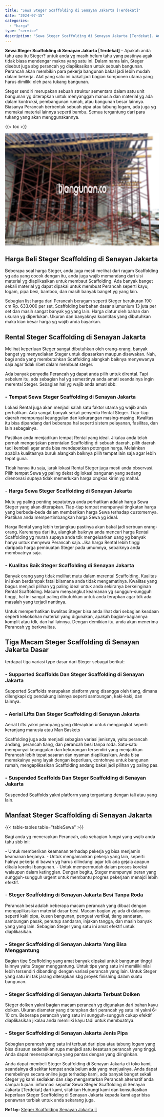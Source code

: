 ```yaml
---
title: "Sewa Steger Scaffolding di Senayan Jakarta [Terdekat]"
date: "2024-07-15"
categories: 
  - "harga"
type: "service"
description: "Sewa Steger Scaffolding di Senayan Jakarta [Terdekat]. Anda dapat membeli Steger Scaffolding di Senayan Jakarta di toko kami, seandainya di sekitar tempat an..."
---
```


**Sewa Steger Scaffolding di Senayan Jakarta \[Terdekat\]** – Apakah anda tahu apa itu Steger? untuk anda yg masih belum tahu yang pastinya agak tidak biasa mendengar makna yang satu ini. Dalam nama lain, Steger disebut juga sbg perancah yg diaplikasikan untuk sebuah bangunan. Perancah akan membikin para pekerja bangunan bakal jadi lebih mudah dalam bekerja. Alat yang satu ini bakal jadi bagian komponen utama yang harus dimiliki oleh para tukang bangunan.

Steger sendiri merupakan sebuah struktur sementara dalam satu unit bangunan yg diterapkan untuk menyanggah manusia dan material yg ada dalam kontruksi, pembangunan rumah, atau bangunan besar lainnya. Biasanya Perancah berbentuk sebuah pipa atau tabung logam, ada juga yg memakai material lainnya seperti bambu. Semua tergantung dari para tukang yang akan menggunakannya.

{{< toc >}}

![Sewa Steger Scaffolding di Senayan Jakarta [Terdekat]](/images/sewa-scaffolding-steger-28.png)

## Harga Beli Steger Scaffolding di Senayan Jakarta

Beberapa soal harga Steger, anda juga mesti melihat dari ragam Scaffolding yg ada yang cocok dengan itu, anda juga wajib memandang dari sisi material yg diaplikasikan untuk membaut Scaffolding. Ada banyak banget sekali material yg dapat dipakai untuk membuat Perancah seperti kayu, logam, pipa besi, bamboo, dan masih banyak banget yg yang lain.

Sebagian list harga dari Perancah beragam seperti Steger berukuran 190 cm Rp. 633.000 per set, Scaffolding berbahan dasar alumunium 13 juta per set dan masih sangat banyak yg yang lain. Harga diatur oleh bahan dan ukuran yg diperlukan. Ukuran dan banyaknya kuantitas yang dibutuhkan maka kian besar harga yg wajib anda bayarkan.

## Rental Steger Scaffolding di Senayan Jakarta

Melihat keperluan Steger sangat dibutuhkan oleh orang-orang, banyak banget yg menyediakan Steger untuk dipasarkan maupun disewakan. Nah, bagi anda yang membutuhkan Scaffolding alangkah baiknya menyewanya saja agar tidak ribet dalam membuat steger.

Ada banyak penyedia Perancah yg dapat anda pilih untuk dirental. Tapi sebelum itu, ada sebagian hal yg semestinya anda amati seandainya ingin merental Steger. Sebagian hal yg wajib anda amati sbb:

### \- Tempat Sewa Steger Scaffolding di Senayan Jakarta

Lokasi Rental juga akan menjadi salah satu faktor utama yg wajib anda perhatikan. Ada sangat banyak sekali penyedia Rental Steger. Tiap-tiap daerah mempunyai keunggulan dan kekurangan masing-masing. Kwalitas itu bisa dipandang dari beberapa hal seperti sistem pelayanan, fasilitas, dan lain sebagainya.

Pastikan anda menjadikan tempat Rental yang ideal. Jikalau anda telah pernah mengerjakan perentalan Scaffolding di sebuah daerah, pilih daerah tadi kembali agar anda bisa mendapatkan potongan harga. Melainkan apabila kualitasnya buruk alangkah baiknya pilih tempat lain saja agar lebih tepat guna.

Tidak hanya itu saja, jarak lokasi Rental Steger juga mesti anda observasi. Pilih tempat Sewa yg paling dekat dg lokasi bangunan yang sedang direnovasi supaya tidak memerlukan harga ongkos kirim yg mahal.

### \- Harga Sewa Steger Scaffolding di Senayan Jakarta

Mutu yg paling penting sepatutnya anda perhatikan adalah harga Sewa Steger yang akan diterapkan. Tiap-tiap tempat mempunyai tingkatan harga yang berbeda-beda dalam memberikan harga Sewa terhadap customernya. Pastikan anda mempertimbangkan harga Sewa yg ideal.

Harga Rental yang lebih terjangkau pastinya akan bakal jadi serbuan orang-orang. Karenanya dari itu, alangkah baiknya anda mencari harga Rental Scaffolding yg murah supaya anda tdk mengeluarkan uang yg banyak hanya untuk menyewa Perancah saja. Jika harga Rental lebih tinggi daripada harga pembuatan Steger pada umumnya, sebaiknya anda membuatnya saja.

### \- Kualitas Baik Steger Scaffolding di Senayan Jakarta

Banyak orang yang tidak melihat mutu dalam merental Scaffolding. Kualitas ini akan berdampak fatal bilamana anda tidak mengamatinya. Kwalitas yang bagus menjadi pilihan yg paling ideal untuk anda sekiranya berkeinginan Rental Scaffolding. Macam menyangkut keamanan yg sungguh-sungguh tinggi, hal ini sangat paling dibutuhkan untuk anda terapkan agar tdk ada masalah yang terjadi nantinya.

Untuk memperhatikan kwalitas Steger bisa anda lihat dari sebagian keadaan seperti kekokohan material yang digunakan, apakah bagian-bagiannya komplit atau tdk, dan hal lainnya. Dengan demikian itu, anda akan menerima Perancah yg berkwalitas.

## Tiga Macam Steger Scaffolding di Senayan Jakarta Dasar

terdapat tiga variasi type dasar dari Steger sebagai berikut:

### \- Supported Scaffolds Dan Steger Scaffolding di Senayan Jakarta

Supported Scaffolds merupakan platform yang disangga oleh tiang, dimana dilengkapi dg pendukung lainnya seperti sambungan, kaki-kaki, dan lainnya.

### \- Aerial Lifts Dan Steger Scaffolding di Senayan Jakarta

Aerial Lifts yakni penopang yang diterapkan untuk mengangkat seperti keranjang manusia atau Man Baskets

Scaffolding juga ada menjadi sebagian variasi jenisnya, yaitu perancah andang, perancah tiang, dan perancah besi tanpa roda. Satu-satu mempunyai keunggulan dan kekurangan tersendiri yang menjadikan Perancah lebih tepat sasaran dan nyaman diaplikasikan. Anda bisa memakainya yang layak dengan keperluan, contohnya untuk bangunan rumah, mengaplikasikan Scaffolding andang bakal jadi pilihan yg paling pas.

### \- Suspended Scaffolds Dan Steger Scaffolding di Senayan Jakarta

Suspended Scaffolds yakni platform yang tergantung dengan tali atau yang lain.

## Manfaat Steger Scaffolding di Senayan Jakarta

{{< table-tables table="tableSewa" >}}

Bagi anda yg menerapkan Perancah, ada sebagian fungsi yang wajib anda tahu sbb ini:

\- Untuk memberikan keamanan terhadap pekerja yg bisa menjamin keamanan kerjanya. - Untuk mengamankan pekerja yang lain, seperti halnya pekerja di bawah yg harus dilindungi agar tdk ada gejala apapun dikala koreksi bangunan. - Untuk mempermudah dalam proses koreksi walaupun dalam ketinggian. Dengan begitu, Steger mempunyai peran yang sungguh-sungguh urgent untuk membantu progres pekerjaan menajdi lebih efektif.

### \- Steger Scaffolding di Senayan Jakarta Besi Tanpa Roda

Perancah besi adalah beberapa macam perancah yang dibuat dengan mengaplikasikan material dasar besi. Macam bagian yg ada di dalamnya seperti kaki pipa, kusen bangunan, penguat vertikal, tiang sandaran, sambungan pasak, penutup sandaran, injakan tangga, dan masih banyak yang yang lain. Sebagian Steger yang satu ini amat efektif untuk diaplikasikan.

### \- Steger Scaffolding di Senayan Jakarta Yang Bisa Menggantung

Bagian tipe Scaffolding yang amat banyak dipakai untuk bangunan tinggi lainnya yaitu Steger menggantung. Untuk tipe yang satu ini memiliki nilai lebih tersendiri dibandingi dengan variasi perancah yang lain. Untuk Steger yang satu ini tak jarang diterapkan sbg proyek finishing dalam suatu bangunan.

### \- Steger Scaffolding di Senayan Jakarta Terbuat Dolken

Steger dolken yakni bagian macam perancah yg digunakan dari bahan kayu dolken. Ukuran diameter yang diterapkan dari perancah yg satu ini yakni 6-10 cm. Beberapa perancah yang satu ini sungguh-sungguh cukup efektif diaplikasikan jikalau anda memiliki kayu tadi untuk membuatnya.

### \- Steger Scaffolding di Senayan Jakarta Jenis Pipa

Sebagian perancah yang satu ini terbuat dari pipa atau tabung logam yang bisa disusun sedemikian rupa menjadi satu kesatuan perancah yang tinggi. Anda dapat menerapkannya yang pantas dengan yang diinginkan.

Anda dapat membeli Steger Scaffolding di Senayan Jakarta di toko kami, seandainya di sekitar tempat anda belum ada yang menjualnya. Anda dapat membelinya secara online juga terhadap kami, ada banyak banget sekali Steger yg kami sediakan dan siap mengantarkan Perancah alternatif anda sampai tujuan. informasi seputar Sewa Steger Scaffolding di Senayan Jakarta \[Terdekat\] dari kami, silahkan Hubungi kami dan konsultasikan keperluan Steger Scaffolding di Senayan Jakarta kepada kami agar bisa penawran terbiak untuk anda sekarang juga.

**Ref by:** [Steger Scaffolding Senayan Jakarta []](https://id.wikipedia.org/wiki/Steger)
